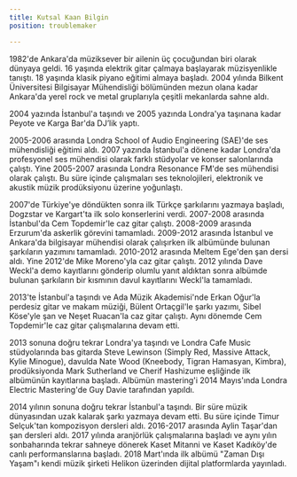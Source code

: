 ```yaml
---
title: Kutsal Kaan Bilgin
position: troublemaker

---
```

1982'de Ankara'da müziksever bir ailenin üç çocuğundan biri olarak dünyaya geldi. 16 yaşında elektrik gitar çalmaya başlayarak müzisyenlikle tanıştı. 18 yaşında klasik piyano eğitimi almaya başladı. 2004 yılında Bilkent Üniversitesi Bilgisayar Mühendisliği bölümünden mezun olana kadar Ankara'da yerel rock ve metal gruplarıyla çeşitli mekanlarda sahne aldı.

2004 yazında İstanbul'a taşındı ve 2005 yazında Londra'ya taşınana kadar Peyote ve Karga Bar'da DJ’lik yaptı.

2005-2006 arasında Londra School of Audio Engineering (SAE)'de ses mühendisliği eğitimi aldı. 2007 yazında İstanbul'a dönene kadar Londra'da profesyonel ses mühendisi olarak farklı stüdyolar ve konser salonlarında çalıştı. Yine 2005-2007 arasında Londra Resonance FM'de ses mühendisi olarak çalıştı. Bu süre içinde çalışmaları ses teknolojileri, elektronik ve akustik müzik prodüksiyonu üzerine yoğunlaştı.

2007'de Türkiye'ye döndükten sonra ilk Türkçe şarkılarını yazmaya başladı, Dogzstar ve Kargart'ta ilk solo konserlerini verdi. 2007-2008 arasında İstanbul'da Cem Topdemir'le caz gitar çalıştı. 2008-2009 arasında Erzurum'da askerlik görevini tamamladı. 2009-2012 arasında İstanbul ve Ankara'da bilgisayar mühendisi olarak çalışırken ilk albümünde bulunan şarkıların yazımını tamamladı. 2010-2012 arasında Meltem Ege'den şan dersi aldı. Yine 2012'de Mike Moreno'yla caz gitar çalıştı. 2012 yılında Dave Weckl'a demo kayıtlarını gönderip olumlu yanıt aldıktan sonra albümde bulunan şarkıların bir kısmının davul kayıtlarını Weckl'la tamamladı.

2013'te İstanbul'a taşındı ve Ada Müzik Akademisi'nde Erkan Oğur'la perdesiz gitar ve makam müziği, Bülent Ortaçgil'le şarkı yazımı, Sibel Köse'yle şan ve Neşet Ruacan'la caz gitar çalıştı. Aynı dönemde Cem Topdemir'le caz gitar çalışmalarına devam etti.

2013 sonuna doğru tekrar Londra'ya taşındı ve Londra Cafe Music stüdyolarında bas gitarda Steve Lewinson (Simply Red, Massive Attack, Kylie Minogue), davulda Nate Wood (Kneebody, Tigran Hamasyan, Kimbra), prodüksiyonda Mark Sutherland ve Cherif Hashizume eşliğinde ilk albümünün kayıtlarına başladı. Albümün mastering'i 2014 Mayıs'ında Londra Electric Mastering'de Guy Davie tarafından yapıldı.

2014 yılının sonuna doğru tekrar İstanbul'a taşındı. Bir süre müzik dünyasından uzak kalarak şarkı yazmaya devam etti. Bu süre içinde Timur Selçuk'tan kompozisyon dersleri aldı. 2016-2017 arasında Aylin Taşar'dan şan dersleri aldı. 2017 yılında aranjörlük çalışmalarına başladı ve aynı yılın sonbaharında tekrar sahneye dönerek Kaset Mitanni ve Kaset Kadıköy'de canlı performanslarına başladı. 2018 Mart'ında ilk albümü "Zaman Dışı Yaşam"ı kendi müzik şirketi Helikon üzerinden dijital platformlarda yayınladı.